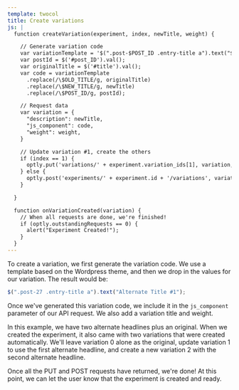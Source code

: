 ```yaml
---
template: twocol
title: Create variations
js: |
  function createVariation(experiment, index, newTitle, weight) {

    // Generate variation code
    var variationTemplate = '$(".post-$POST_ID .entry-title a").text("$NEW_TITLE");';
    var postId = $('#post_ID').val();
    var originalTitle = $('#title').val();
    var code = variationTemplate
      .replace(/\$OLD_TITLE/g, originalTitle)
      .replace(/\$NEW_TITLE/g, newTitle)
      .replace(/\$POST_ID/g, postId);

    // Request data
    var variation = {
      "description": newTitle,
      "js_component": code,
      "weight": weight,
    }

    // Update variation #1, create the others
    if (index == 1) {
      optly.put('variations/' + experiment.variation_ids[1], variation, onVariationCreated);
    } else {
      optly.post('experiments/' + experiment.id + '/variations', variation, onVariationCreated);
    }

  }

  function onVariationCreated(variation) {
    // When all requests are done, we're finished!
    if (optly.outstandingRequests == 0) {
      alert("Experiment Created!");
    }
  }
---
```


To create a variation, we first generate the variation code. We use a template based on the Wordpress theme, and then we drop in the values for our variation. The result would be:

```javascript
$(".post-27 .entry-title a").text("Alternate Title #1");
```

Once we've generated this variation code, we include it in the `js_component` parameter of our API request. We also add a variation title and weight.

In this example, we have two alternate headlines plus an original. When we created the experiment, it also came with two variations that were created automatically. We'll leave variation 0 alone as the original, update variation 1 to use the first alternate headline, and create a new variation 2 with the second alternate headline.

Once all the PUT and POST requests have returned, we're done! At this point, we can let the user know that the experiment is created and ready.
